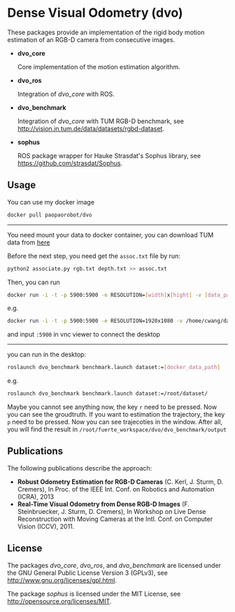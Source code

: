 # Dense Visual Odometry (dvo)

These packages provide an implementation of the rigid body motion estimation of an RGB-D camera from consecutive images.

 *  **dvo_core**
    
    Core implementation of the motion estimation algorithm. 
    
 *  **dvo_ros**
    
    Integration of *dvo_core* with ROS.
    
 *  **dvo_benchmark**
    
    Integration of *dvo_core* with TUM RGB-D benchmark, see http://vision.in.tum.de/data/datasets/rgbd-dataset.
    
 *  **sophus**
    
    ROS package wrapper for Hauke Strasdat's Sophus library, see https://github.com/strasdat/Sophus.
    

## Usage

You can use my docker image
```bash
docker pull paopaorobot/dvo
```
---

You need mount your data to docker container, you can download TUM data from [here](https://vision.in.tum.de/data/datasets/rgbd-dataset/download)

Before the next step, you need get the `assoc.txt` file by run:
```bash
python2 associate.py rgb.txt depth.txt >> assoc.txt
```
Then, you can run
```bash
docker run -i -t -p 5900:5900 -e RESOLUTION=[width]x[hight] -v [data_path]:[docker_data_path] paopaorobot/dvo
```
e.g.
```bash
docker run -i -t -p 5900:5900 -e RESOLUTION=1920x1080 -v /home/cwang/data/TUM/rgbd_dataset_freiburg1_360:/root/dataset paopaorobot/dvo
```
and input `:5900` in vnc viewer to connect the desktop

---

you can run in the desktop:
```bash
roslaunch dvo_benchmark benchmark.launch dataset:=[docker_data_path]
```
e.g.
```bash
roslaunch dvo_benchmark benchmark.launch dataset:=/root/dataset/
```

Maybe you cannot see anything now, the key `r` need to be pressed. Now you can see the groudtruth. If you want to estimation the trajectory, the key `p` need to be pressed. Now you can see trajecoties in the window. After all, you will find the result in `/root/fuerte_workspace/dvo/dvo_benchmark/output`

## Publications

The following publications describe the approach:

 *   **Robust Odometry Estimation for RGB-D Cameras** (C. Kerl, J. Sturm, D. Cremers), In Proc. of the IEEE Int. Conf. on Robotics and Automation (ICRA), 2013
 *   **Real-Time Visual Odometry from Dense RGB-D Images** (F. Steinbruecker, J. Sturm, D. Cremers), In Workshop on Live Dense Reconstruction with Moving Cameras at the Intl. Conf. on Computer Vision (ICCV), 2011.

## License

The packages *dvo_core*, *dvo_ros*, and *dvo_benchmark* are licensed under the GNU General Public License Version 3 (GPLv3), see http://www.gnu.org/licenses/gpl.html.

The package *sophus* is licensed under the MIT License, see http://opensource.org/licenses/MIT.
